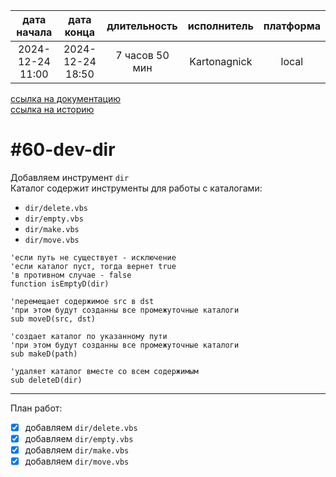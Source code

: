|   дата начала    |    дата конца    |  длительность  | исполнитель  | платформа |
|:----------------:|:----------------:|:--------------:|:------------:|:---------:|
| 2024-12-24 11:00 | 2024-12-24 18:50 | 7 часов 50 мин | Kartonagnick |   local   |

[ссылка на документацию](../docs.md)  
[ссылка на историю](../history.md#-v060-dev)  

#60-dev-dir
===========
Добавляем инструмент `dir`  
Каталог содержит инструменты для работы с каталогами:  
  - `dir/delete.vbs`  
  - `dir/empty.vbs`  
  - `dir/make.vbs`  
  - `dir/move.vbs`  


```vbs
'если путь не существует - исключение
'если каталог пуст, тогда вернет true
'в противном случае - false
function isEmptyD(dir)

'перемещает содержимое src в dst
'при этом будут созданны все промежуточные каталоги
sub moveD(src, dst)

'создает каталог по указанному пути
'при этом будут созданны все промежуточные каталоги
sub makeD(path)

'удаляет каталог вместе со всем содержимым
sub deleteD(dir)
```

--------------------------------------------------------------------------------

План работ:  
  - [x] добавляем `dir/delete.vbs`  
  - [x] добавляем `dir/empty.vbs`  
  - [x] добавляем `dir/make.vbs`  
  - [x] добавляем `dir/move.vbs`  
